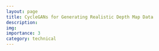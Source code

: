 ```yaml
---
layout: page
title: CycleGANs for Generating Realistic Depth Map Data
description: 
img:
importance: 3
category: technical
---
```

